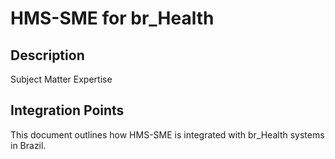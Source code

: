 # HMS-SME for br_Health

## Description

Subject Matter Expertise

## Integration Points

This document outlines how HMS-SME is integrated with br_Health systems in Brazil.

